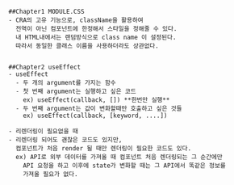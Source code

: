     ##Chapter1 MODULE.CSS  
    - CRA의 고유 기능으로, className을 활용하여
      전역이 아닌 컴포넌트에 한정해서 스타일을 정해줄 수 있다.
      내 HTML내에서는 랜덤방식으로 class name 이 설정된다.
      따라서 동일한 클래스 이름을 사용하더라도 상관없다.


    ##Chapter2 useEffect
    - useEffect
      - 두 개의 argument를 가지는 함수
      - 첫 번째 argument는 실행하고 싶은 코드
        ex) useEffect(callback, []) **한번만 실행**
      - 두 번째 argument는 값이 변화할때만 호출하고 싶은 것들
        ex) useEffect(callback, [keyword, ....])

    - 리렌더링이 필요없을 때
    - 리렌더링 되어도 괜찮은 코드도 있지만,
      컴포넌트가 처음 render 될 때만 렌더링이 필요한 코드도 있다.
      ex) API로 외부 데이터를 가져올 때 컴포넌트 처음 렌더링되는 그 순간에만
        API 요청을 하고 이후에 state가 변화할 때는 그 API에서 똑같은 정보를
        가져올 필요가 없다.